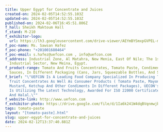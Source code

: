 ```yaml
---
title: Upper Egypt for Concentrate and Juices
created-on: 2024-02-05T14:52:55.103Z
updated-on: 2024-02-05T14:52:55.103Z
published-on: 2024-02-06T16:45:51.806Z
f_hall: Sheikh Maktoum Hall
f_stand: M-210
f_exhibitor-logo:
  url: https://lh3.googleusercontent.com/drive-viewer/AEYmBYSmxpGVPEL-mQg0GlOmhroOHsZ5IhrxCWVbhsLpvu3cvC5O1PObVTMpc26JDnTm21hZzyu7yyPdFGeaWBgtMq7kcl9JvQ=s1600
f_poc-name: Ms. Sawsan Hafez
f_poc-phone: "+201001680464"
f_poc-email: s.hafez@uefcon.com , info@uefcon.com
f_address: Industrial Zone, Al Matahra, New Menia, East Of Nile; The 1st
  Industrial Sector, New Meina, Egypt.
f_product-range: Tomato And Fruits Concentrates, Tomato Paste, Condiments, And
  Sauces, In Different Packaging (Cans, Jars, Squeezable Bottles, And Sachet).
f_brief: "\"UEFCON Is A Leading Food Company Specialized In Producing Tomato and
  fruit Concentrates As Well As Consumer Products ( Tomato Paste, Mayonnaise,
  Mustard, Ketchup And Other Condiments In Different Packages), UECON's Factory
  Is Utilizing The Latest Technology, Awarded For ISO 22000 Certificate, Kosher
  And Halal.\""
f_website-link: http://www.uefcon.com
f_exhibitor-photo: https://drive.google.com/file/d/1Ia6k241W4dqBVqnmwjbJdxSPrDuLc2qT/view?usp=drive_link
tags: tomato-paste
layout: "[tomato-paste].html"
slug: upper-egypt-for-concentrate-and-juices
date: 2024-02-12T13:37:40.881Z
---
```

